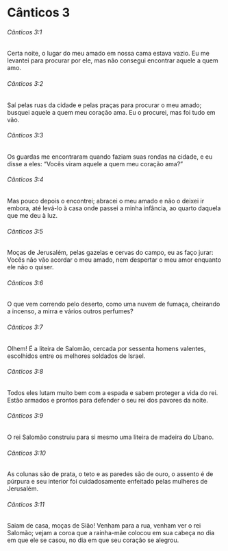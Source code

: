 # Cânticos 3

###### Cânticos 3:1

Certa noite, o lugar do meu amado em nossa cama estava vazio. Eu me levantei para procurar por ele, mas não consegui encontrar aquele a quem amo.

###### Cânticos 3:2

Saí pelas ruas da cidade e pelas praças para procurar o meu amado; busquei aquele a quem meu coração ama. Eu o procurei, mas foi tudo em vão.

###### Cânticos 3:3

Os guardas me encontraram quando faziam suas rondas na cidade, e eu disse a eles: “Vocês viram aquele a quem meu coração ama?”

###### Cânticos 3:4

Mas pouco depois o encontrei; abracei o meu amado e não o deixei ir embora, até levá-lo à casa onde passei a minha infância, ao quarto daquela que me deu à luz.

###### Cânticos 3:5

Moças de Jerusalém, pelas gazelas e cervas do campo, eu as faço jurar: Vocês não vão acordar o meu amado, nem despertar o meu amor enquanto ele não o quiser.

###### Cânticos 3:6

O que vem correndo pelo deserto, como uma nuvem de fumaça, cheirando a incenso, a mirra e vários outros perfumes?

###### Cânticos 3:7

Olhem! É a liteira de Salomão, cercada por sessenta homens valentes, escolhidos entre os melhores soldados de Israel.

###### Cânticos 3:8

Todos eles lutam muito bem com a espada e sabem proteger a vida do rei. Estão armados e prontos para defender o seu rei dos pavores da noite.

###### Cânticos 3:9

O rei Salomão construiu para si mesmo uma liteira de madeira do Líbano.

###### Cânticos 3:10

As colunas são de prata, o teto e as paredes são de ouro, o assento é de púrpura e seu interior foi cuidadosamente enfeitado pelas mulheres de Jerusalém.

###### Cânticos 3:11

Saiam de casa, moças de Sião! Venham para a rua, venham ver o rei Salomão; vejam a coroa que a rainha-mãe colocou em sua cabeça no dia em que ele se casou, no dia em que seu coração se alegrou.

